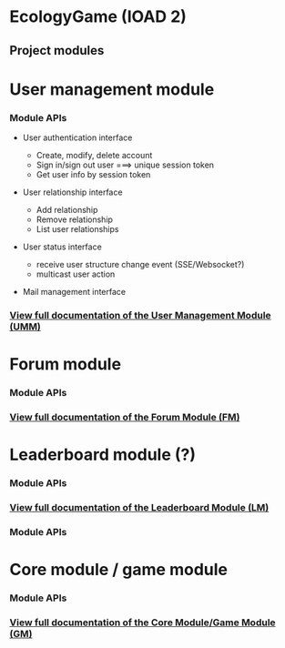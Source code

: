 # EcologyGame (IOAD 2)
## Project modules
# User management module
### Module APIs
- User authentication interface
    - Create, modify, delete account
    - Sign in/sign out user ===> unique session token
    - Get user info by session token
- User relationship interface
    - Add relationship
    - Remove relationship
    - List user relationships 
- User status interface
    - receive user structure change event (SSE/Websocket?)
    - multicast user action

- Mail management interface

### [View full documentation of the User Management Module (UMM)](https://github.com/jedrek2504/EcologyGame/blob/main/user_management/README.md)
# Forum module
### Module APIs
### [View full documentation of the Forum Module (FM)](https://github.com/jedrek2504/EcologyGame/blob/main/forum/README.md)
# Leaderboard module (?)
### Module APIs
### [View full documentation of the Leaderboard Module (LM)](https://github.com/jedrek2504/EcologyGame/blob/main/leaderboard/README.md)
### Module APIs
# Core module / game module
### Module APIs
### [View full documentation of the Core Module/Game Module (GM)](https://github.com/jedrek2504/EcologyGame/blob/main/game_core/README.md)
